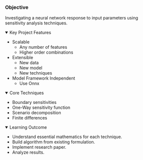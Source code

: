 ### Objective
Investigating a neural network response to input parameters using sensitivity analysis techniques.

<details open>	
  <summary> Key Project Features </summary>
  
  - Scalable
     - Any number of features
     - Higher order combinations
  - Extensible 
     - New data
     - New model
     - New techniques
  - Model Framework Independent
     - Use Onnx  

</details>


<details open>	
  <summary> Core Techniques </summary>
  
  - Boundary sensitivities
  - One-Way sensitivity function
  - Scenario decomposition
  - Finite differences

</details>


<details open>	
  <summary> Learning Outcome </summary>
  
  - Understand essential mathematics for each technique. 
  - Build algorithm from existing formulation.
  - Implement research paper.
  - Analyze results.
</details>


